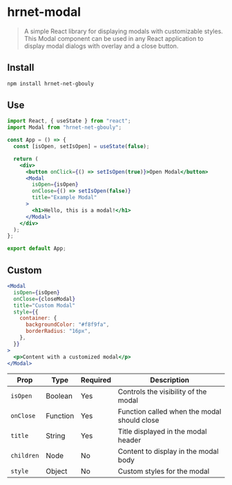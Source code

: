 # hrnet-modal

> A simple React library for displaying modals with customizable styles. This Modal component can be used in any React application to display modal dialogs with overlay and a close button.

## Install

```bash
npm install hrnet-net-gbouly
```

## Use

```jsx
import React, { useState } from "react";
import Modal from "hrnet-net-gbouly";

const App = () => {
  const [isOpen, setIsOpen] = useState(false);

  return (
    <div>
      <button onClick={() => setIsOpen(true)}>Open Modal</button>
      <Modal
        isOpen={isOpen}
        onClose={() => setIsOpen(false)}
        title="Example Modal"
      >
        <h1>Hello, this is a modal!</h1>
      </Modal>
    </div>
  );
};

export default App;
```

## Custom

```jsx
<Modal
  isOpen={isOpen}
  onClose={closeModal}
  title="Custom Modal"
  style={{
    container: {
      backgroundColor: "#f8f9fa",
      borderRadius: "16px",
    },
  }}
>
  <p>Content with a customized modal</p>
</Modal>
```

| Prop       | Type     | Required | Description                                 |
| ---------- | -------- | -------- | ------------------------------------------- |
| `isOpen`   | Boolean  | Yes      | Controls the visibility of the modal        |
| `onClose`  | Function | Yes      | Function called when the modal should close |
| `title`    | String   | Yes      | Title displayed in the modal header         |
| `children` | Node     | No       | Content to display in the modal body        |
| `style`    | Object   | No       | Custom styles for the modal                 |
